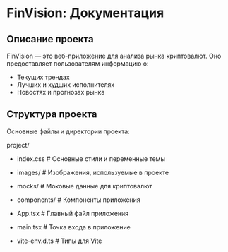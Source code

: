 # FinVision: Документация

## Описание проекта

FinVision — это веб-приложение для анализа рынка криптовалют. Оно предоставляет пользователям информацию о:
- Текущих трендах
- Лучших и худших исполнителях
- Новостях и прогнозах рынка

## Структура проекта

Основные файлы и директории проекта:

project/
- index.css # Основные стили и переменные темы

- images/ # Изображения, используемые в проекте
- mocks/ # Моковые данные для криптовалют
- components/ # Компоненты приложения

- App.tsx # Главный файл приложения
- main.tsx # Точка входа в приложение
- vite-env.d.ts # Типы для Vite
